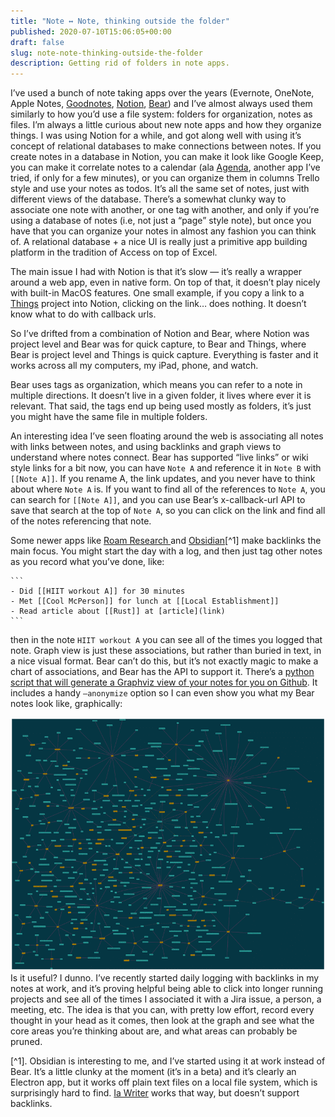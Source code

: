 ```yaml
---
title: "Note ↔ Note, thinking outside the folder"
published: 2020-07-10T15:06:05+00:00
draft: false
slug: note-note-thinking-outside-the-folder
description: Getting rid of folders in note apps.
---
```


I’ve used a bunch of note taking apps over the years (Evernote, OneNote, Apple Notes, [Goodnotes](https://www.goodnotes.com), [Notion](https://www.notion.so), [Bear](****)) and I’ve almost always used them similarly to how you’d use a file system: folders for organization, notes as files. I’m always a little curious about new note apps and how they organize things. I was using Notion for a while, and got along well with using it’s concept of relational databases to make connections between notes. If you create notes in a database in Notion, you can make it look like Google Keep, you can make it correlate notes to a calendar (ala [Agenda](https://www.agenda.com), another app I’ve tried, if only for a few minutes), or you can organize them in columns Trello style and use your notes as todos. It’s all the same set of notes, just with different views of the database. There’s a somewhat clunky way to associate one note with another, or one tag with another, and only if you’re using a database of notes (i.e, not just a “page” style note), but once you have that you can organize your notes in almost any fashion you can think of. A relational database + a nice UI is really just a primitive app building platform in the tradition of Access on top of Excel.

The main issue I had with Notion is that it’s slow — it’s really a wrapper around a web app, even in native form. On top of that, it doesn’t play nicely with built-in MacOS features. One small example, if you copy a link to a [Things](https://culturedcode.com/things/) project into Notion, clicking on the link… does nothing. It doesn’t know what to do with callback urls.

So I’ve drifted from a combination of Notion and Bear, where Notion was project level and Bear was for quick capture, to Bear and Things, where Bear is project level and Things is quick capture. Everything is faster and it works across all my computers, my iPad, phone, and watch.

Bear uses tags as organization, which means you can refer to a note in multiple directions. It doesn’t live in a given folder, it lives where ever it is relevant. That said, the tags end up being used mostly as folders, it’s just you might have the same file in multiple folders.

An interesting idea I’ve seen floating around the web is associating all notes with links between notes, and using backlinks and graph views to understand where notes connect. Bear has supported “live links” or wiki style links for a bit now, you can have `Note A` and reference it in `Note B` with `[[Note A]]`. If you rename A, the link updates, and you never have to think about where `Note A` is. If you want to find all of the references to `Note A`, you can search for `[[Note A]]`, and you can use Bear’s x-callback-url API to save that search at the top of `Note A`, so you can click on the link and find all of the notes referencing that note.

Some newer apps like [Roam Research ](https://roamresearch.com) and [Obsidian](https://obsidian.md)[^1] make backlinks the main focus. You might start the day with a log, and then just tag other notes as you record what you’ve done, like:

    ```
    - Did [[HIIT workout A]] for 30 minutes
    - Met [[Cool McPerson]] for lunch at [[Local Establishment]]
    - Read article about [[Rust]] at [article](link)
    ```

then in the note `HIIT workout A` you can see all of the times you logged that note. Graph view is just these associations, but rather than buried in text, in a nice visual format. Bear can’t do this, but it’s not exactly magic to make a chart of associations, and Bear has the API to support it. There’s a [python script that will generate a Graphviz view of your notes for you on Github](https://github.com/rberenguel/bear-note-graph). It includes a handy `—anonymize` option so I can even show you what my Bear notes look like, graphically:

![](../images/2020/bear_graph.png)
Is it useful? I dunno. I’ve recently started daily logging with backlinks in my notes at work, and it’s proving helpful being able to click into longer running projects and see all of the times I associated it with a Jira issue, a person, a meeting, etc. The idea is that you can, with pretty low effort, record every thought in your head as it comes, then look at the graph and see what the core areas you’re thinking about are, and what areas can probably be pruned.

[^1]. Obsidian is interesting to me, and I’ve started using it at work instead of Bear. It’s a little clunky at the moment (it’s in a beta) and it’s clearly an Electron app, but it works off plain text files on a local file system, which is surprisingly hard to find. [Ia Writer](https://ia.net/writer) works that way, but doesn’t support backlinks.
